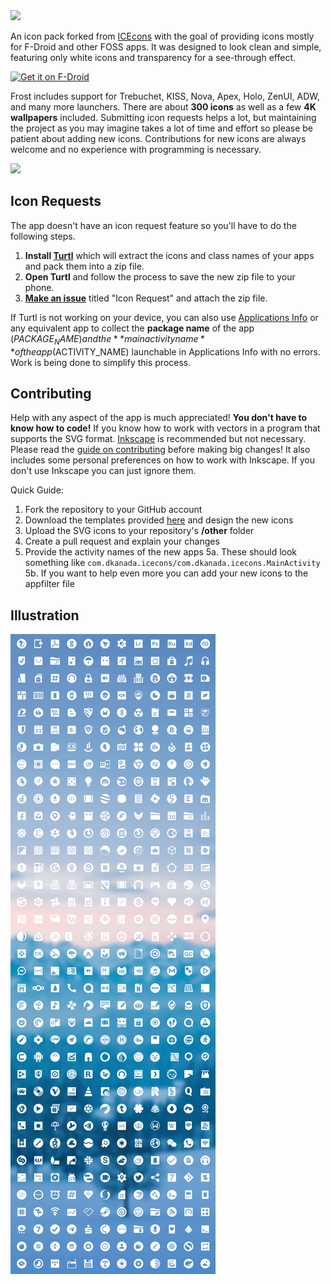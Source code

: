<img src='https://raw.githubusercontent.com/dkanada/frost/master/metadata/en-US/header-background.png'>

An icon pack forked from [ICEcons](https://github.com/1C3/ICEcons) with the goal of providing icons mostly for F-Droid and other FOSS apps. It was designed to look clean and simple, featuring only white icons and transparency for a see-through effect.

[<img src="https://f-droid.org/badge/get-it-on.png" alt="Get it on F-Droid" height="90">](https://f-droid.org/packages/com.dkanada.icecons)

Frost includes support for Trebuchet, KISS, Nova, Apex, Holo, ZenUI, ADW, and many more launchers. There are about **300 icons** as well as a few **4K wallpapers** included. Submitting icon requests helps a lot, but maintaining the project as you may imagine takes a lot of time and effort so please be patient about adding new icons. Contributions for new icons are always welcome and no experience with programming is necessary.

<img src='https://raw.githubusercontent.com/dkanada/frost/master/metadata/en-US/screenshots.png'>

## Icon Requests

The app doesn't have an icon request feature so you'll have to do the following steps.

1. **Install [Turtl](https://f-droid.org/packages/org.xphnx.iconsubmit)** which will extract the icons and class names of your apps and pack them into a zip file.
2. **Open Turtl** and follow the process to save the new zip file to your phone.
3. **[Make an issue](https://github.com/dkanada/frost/issues/new)** titled "Icon Request" and attach the zip file.

If Turtl is not working on your device, you can also use [Applications Info](https://f-droid.org/packages/com.majeur.applicationsinfo) or any equivalent app to collect the **package name** of the app ($PACKAGE_NAME) and the **main activity name** of the app ($ACTIVITY_NAME) launchable in Applications Info with no errors. Work is being done to simplify this process.

## Contributing

Help with any aspect of the app is much appreciated! **You don't have to know how to code!** If you know how to work with vectors in a program that supports the SVG format. [Inkscape](https://inkscape.org/en/) is recommended but not necessary. Please read the [guide on contributing](CONTRIBUTING.md) before making big changes! It also includes some personal preferences on how to work with Inkscape. If you don't use Inkscape you can just ignore them.

Quick Guide:
1. Fork the repository to your GitHub account
2. Download the templates provided [here](templates) and design the new icons
3. Upload the SVG icons to your repository's **/other** folder
4. Create a pull request and explain your changes
5. Provide the activity names of the new apps
  5a. These should look something like `com.dkanada.icecons/com.dkanada.icecons.MainActivity`
  5b. If you want to help even more you can add your new icons to the appfilter file

## Illustration

<img src='https://raw.githubusercontent.com/dkanada/frost/master/metadata/en-US/complete-background.png'/>
